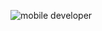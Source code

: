 ![mobile developer](https://buildfire.com/wp-content/uploads/2017/10/become-mobile-app-developer.jpg)
